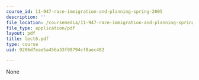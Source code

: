 ```yaml
---
course_id: 11-947-race-immigration-and-planning-spring-2005
description: ''
file_location: /coursemedia/11-947-race-immigration-and-planning-spring-2005/9206d7eae5a456a33f99794cf8aec482_lect6.pdf
file_type: application/pdf
layout: pdf
title: lect6.pdf
type: course
uid: 9206d7eae5a456a33f99794cf8aec482

---
```

None